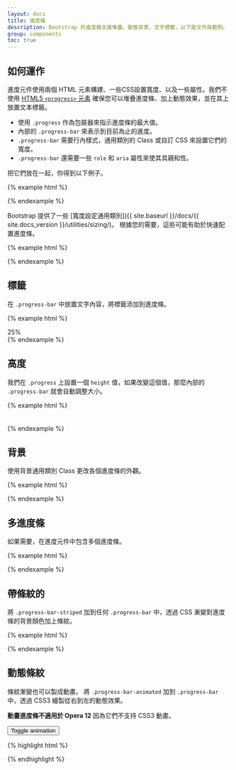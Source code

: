 ```yaml
---
layout: docs
title: 進度條
description: Bootstrap 的進度條支援堆疊、動態背景、文字標籤，以下是文件與範例。
group: components
toc: true
---
```


## 如何運作

進度元件使用兩個 HTML 元素構建、一些CSS設置寬度、以及一些屬性。我們不使用 [HTML5 `<progress>` 元素](https://developer.mozilla.org/en-US/docs/Web/HTML/Element/progress) 確保您可以堆疊進度條、加上動態效果，並在其上放置文本標籤。

- 使用 `.progress` 作為包裝器來指示進度條的最大值。
- 內部的 `.progress-bar` 來表示到目前為止的進度。
- `.progress-bar` 需要行內樣式，通用類別的 Class 或自訂 CSS 來設置它們的寬度。
- `.progress-bar` 還需要一些 `role` 和 `aria` 屬性來使其具親和性。

把它們放在一起，你得到以下例子。

{% example html %}
<div class="progress">
  <div class="progress-bar" role="progressbar" aria-valuenow="0" aria-valuemin="0" aria-valuemax="100"></div>
</div>
<div class="progress">
  <div class="progress-bar" role="progressbar" style="width: 25%" aria-valuenow="25" aria-valuemin="0" aria-valuemax="100"></div>
</div>
<div class="progress">
  <div class="progress-bar" role="progressbar" style="width: 50%" aria-valuenow="50" aria-valuemin="0" aria-valuemax="100"></div>
</div>
<div class="progress">
  <div class="progress-bar" role="progressbar" style="width: 75%" aria-valuenow="75" aria-valuemin="0" aria-valuemax="100"></div>
</div>
<div class="progress">
  <div class="progress-bar" role="progressbar" style="width: 100%" aria-valuenow="100" aria-valuemin="0" aria-valuemax="100"></div>
</div>
{% endexample %}

Bootstrap 提供了一些 [寬度設定通用類別]({{ site.baseurl }}/docs/{{ site.docs_version }}/utilities/sizing/)。 根據您的需要，這些可能有助於快速配置進度條。


{% example html %}
<div class="progress">
  <div class="progress-bar w-75" role="progressbar" aria-valuenow="75" aria-valuemin="0" aria-valuemax="100"></div>
</div>
{% endexample %}

## 標籤

在 `.progress-bar` 中放置文字內容，將標籤添加到進度條。


{% example html %}
<div class="progress">
  <div class="progress-bar" role="progressbar" style="width: 25%;" aria-valuenow="25" aria-valuemin="0" aria-valuemax="100">25%</div>
</div>
{% endexample %}

## 高度

我們在 `.progress` 上設置一個 `height` 值，如果改變這個值，那麼內部的 `.progress-bar` 就會自動調整大小。

{% example html %}
<div class="progress" style="height: 1px;">
  <div class="progress-bar" role="progressbar" style="width: 25%;" aria-valuenow="25" aria-valuemin="0" aria-valuemax="100"></div>
</div>
<div class="progress" style="height: 20px;">
  <div class="progress-bar" role="progressbar" style="width: 25%;" aria-valuenow="25" aria-valuemin="0" aria-valuemax="100"></div>
</div>
{% endexample %}

## 背景

使用背景通用類別 Class 更改各個進度條的外觀。


{% example html %}
<div class="progress">
  <div class="progress-bar bg-success" role="progressbar" style="width: 25%" aria-valuenow="25" aria-valuemin="0" aria-valuemax="100"></div>
</div>
<div class="progress">
  <div class="progress-bar bg-info" role="progressbar" style="width: 50%" aria-valuenow="50" aria-valuemin="0" aria-valuemax="100"></div>
</div>
<div class="progress">
  <div class="progress-bar bg-warning" role="progressbar" style="width: 75%" aria-valuenow="75" aria-valuemin="0" aria-valuemax="100"></div>
</div>
<div class="progress">
  <div class="progress-bar bg-danger" role="progressbar" style="width: 100%" aria-valuenow="100" aria-valuemin="0" aria-valuemax="100"></div>
</div>
{% endexample %}

## 多進度條

如果需要，在進度元件中包含多個進度條。

{% example html %}
<div class="progress">
  <div class="progress-bar" role="progressbar" style="width: 15%" aria-valuenow="15" aria-valuemin="0" aria-valuemax="100"></div>
  <div class="progress-bar bg-success" role="progressbar" style="width: 30%" aria-valuenow="30" aria-valuemin="0" aria-valuemax="100"></div>
  <div class="progress-bar bg-info" role="progressbar" style="width: 20%" aria-valuenow="20" aria-valuemin="0" aria-valuemax="100"></div>
</div>
{% endexample %}

##  帶條紋的

將 `.progress-bar-striped` 加到任何 `.progress-bar` 中，透過 CSS 漸變對進度條的背景顏色加上條紋。

{% example html %}
<div class="progress">
  <div class="progress-bar progress-bar-striped" role="progressbar" style="width: 10%" aria-valuenow="10" aria-valuemin="0" aria-valuemax="100"></div>
</div>
<div class="progress">
  <div class="progress-bar progress-bar-striped bg-success" role="progressbar" style="width: 25%" aria-valuenow="25" aria-valuemin="0" aria-valuemax="100"></div>
</div>
<div class="progress">
  <div class="progress-bar progress-bar-striped bg-info" role="progressbar" style="width: 50%" aria-valuenow="50" aria-valuemin="0" aria-valuemax="100"></div>
</div>
<div class="progress">
  <div class="progress-bar progress-bar-striped bg-warning" role="progressbar" style="width: 75%" aria-valuenow="75" aria-valuemin="0" aria-valuemax="100"></div>
</div>
<div class="progress">
  <div class="progress-bar progress-bar-striped bg-danger" role="progressbar" style="width: 100%" aria-valuenow="100" aria-valuemin="0" aria-valuemax="100"></div>
</div>
{% endexample %}

## 動態條紋

條紋漸變也可以製成動畫。 將 `.progress-bar-animated` 加到 `.progress-bar` 中，透過 CSS3 繪製從右到左的動態效果。

**動畫進度條不適用於 Opera 12** 因為它們不支持 CSS3 動畫。

<div class="bd-example">
  <div class="progress">
    <div class="progress-bar progress-bar-striped" role="progressbar" aria-valuenow="75" aria-valuemin="0" aria-valuemax="100" style="width: 75%"></div>
  </div>
  <button type="button" class="btn btn-secondary bd-toggle-animated-progress" data-toggle="button" aria-pressed="false" autocomplete="off">
    Toggle animation
  </button>
</div>

{% highlight html %}
<div class="progress">
  <div class="progress-bar progress-bar-striped progress-bar-animated" role="progressbar" aria-valuenow="75" aria-valuemin="0" aria-valuemax="100" style="width: 75%"></div>
</div>
{% endhighlight %}
